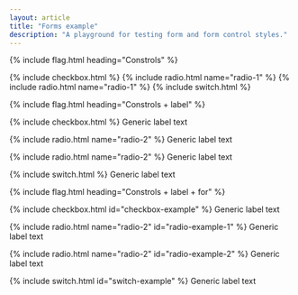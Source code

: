 ```yaml
---
layout: article
title: "Forms example"
description: "A playground for testing form and form control styles."
---
```


{% include flag.html heading="Constrols" %}

<div>
  {% include checkbox.html %}
  {% include radio.html name="radio-1" %}
  {% include radio.html name="radio-1" %}
  {% include switch.html %}
</div>

{% include flag.html heading="Constrols + label" %}

<div>
  <p>
    <label>
      {% include checkbox.html %}
      Generic label text
    </label>
  </p>
  <p>
    <label>
      {% include radio.html name="radio-2" %}
      Generic label text
    </label>
  </p>
  <p>
    <label>
      {% include radio.html name="radio-2" %}
      Generic label text
    </label>
  </p>
  <p>
    <label>
      {% include switch.html %}
      Generic label text
    </label>
  </p>
</div>

{% include flag.html heading="Constrols + label + for" %}

<div>
  <p class="level">
    {% include checkbox.html id="checkbox-example" %}
    <label for="checkbox-example">
      Generic label text
    </label>
  </p>
  <p class="level">
    {% include radio.html name="radio-2" id="radio-example-1" %}
    <label for="radio-example-1">
      Generic label text
    </label>
  </p>
  <p class="level">
    {% include radio.html name="radio-2" id="radio-example-2" %}
    <label for="radio-example-2">
      Generic label text
    </label>
  </p>
  <p class="level">
    {% include switch.html id="switch-example" %}
    <label for="switch-example">
      Generic label text
    </label>
  </p>
</div>
